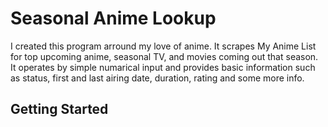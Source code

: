 # Seasonal Anime Lookup
I created this program arround my love of anime.  It scrapes My Anime List for top upcoming anime, seasonal TV, and movies coming out that season. It operates by simple numarical input and provides basic information such as status, first and last airing date, duration, rating and some more info.  

## Getting Started
